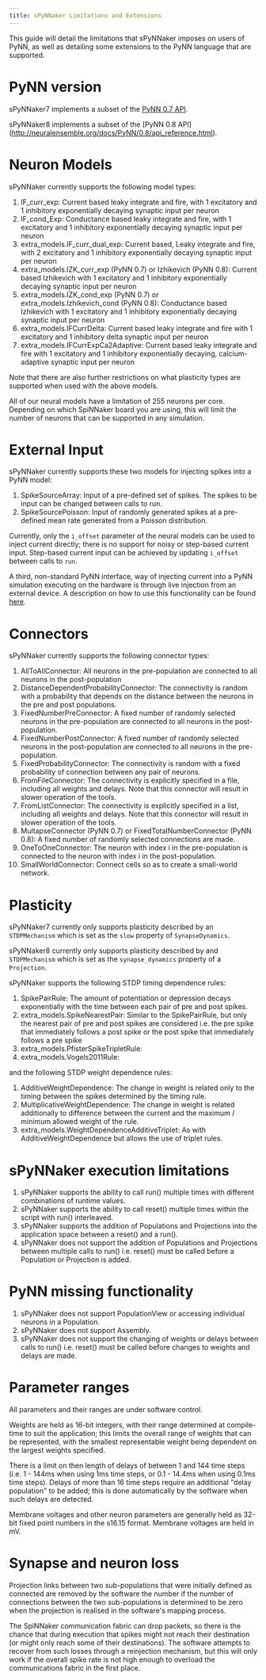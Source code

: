 ```yaml
---
title: sPyNNaker Limitations and Extensions
---
```


This guide will detail the limitations that sPyNNaker imposes on users of PyNN, as well as detailing some extensions to the PyNN language that are supported.


# PyNN version

sPyNNaker7 implements a subset of the [PyNN 0.7 API](http://neuralensemble.org/trac/PyNN/wiki/API-0.7).

sPyNNaker8 implements a subset of the [PyNN 0.8 API]
(http://neuralensemble.org/docs/PyNN/0.8/api_reference.html).


# Neuron Models

sPyNNaker currently supports the following model types:

1. IF_curr_exp: Current based leaky integrate and fire, with 1 excitatory and 1 inhibitory exponentially decaying synaptic input per neuron
1. IF_cond_Exp: Conductance based leaky integrate and fire, with 1 excitatory and 1 inhibitory exponentially decaying synaptic input per neuron
1. extra_models.IF_curr_dual_exp: Current based, Leaky integrate and fire, with 2 excitatory and 1 inhibitory exponentially decaying synaptic input per neuron
1. extra_models.IZK_curr_exp (PyNN 0.7) or Izhikevich (PyNN 0.8): Current based Izhikevich with 1 excitatory and 1 inhibitory exponentially decaying synaptic input per neuron 
1. extra_models.IZK_cond_exp (PyNN 0.7) or extra_models.Izhikevich_cond (PyNN 0.8): Conductance based Izhikevich with 1 excitatory and 1 inhibitory exponentially decaying synaptic input per neuron
1. extra_models.IFCurrDelta: Current based leaky integrate and fire with 1 excitatory and 1 inhibitory delta synaptic input per neuron
1. extra_models.IFCurrExpCa2Adaptive: Current based leaky integrate and fire with 1 excitatory and 1 inhibitory exponentially decaying, calcium-adaptive synaptic input per neuron
<!--
Commented out as doesn't work just now
1. extra_models.IfCondExpStoc: Conductance-based leaky intergate and fire with a stochastic Maass threshold.
-->

Note that there are also further restrictions on what plasticity types are supported when used with the above models.

All of our neural models have a limitation of 255 neurons per core.  Depending on which SpiNNaker board you are using, this will limit the number of neurons that can be supported in any simulation.


# External Input

sPyNNaker currently supports these two models for injecting spikes into a PyNN model:

1. SpikeSourceArray: Input of a pre-defined set of spikes.  The spikes to be input can be changed between calls to run.
1. SpikeSourcePoisson: Input of randomly generated spikes at a pre-defined mean rate generated from a Poisson distribution.

Currently, only the ```i_offset``` parameter of the neural models can be used to inject current directly; there is no support for noisy or step-based current input.  Step-based current input can be achieved by updating ```i_offset``` between calls to ```run```.

A third, non-standard PyNN interface, way of injecting current into a PyNN simulation executing on the hardware is through live injection from an external device. A description on how to use this functionality can be found [here](SimpleIO-LabManual.pdf).


# Connectors

sPyNNaker currently supports the following connector types:

1. AllToAllConnector: All neurons in the pre-population are connected to all neurons in the post-population
1. DistanceDependentProbabilityConnector: The connectivity is random with a probability that depends on the distance between the neurons in the pre and post populations.
1. FixedNumberPreConnector: A fixed number of randomly selected neurons in the pre-population are connected to all neurons in the post-population.
1. FixedNumberPostConnector: A fixed number of randomly selected neurons in the post-population are connected to all neurons in the pre-population.
1. FixedProbabilityConnector: The connectivity is random with a fixed probability of connection between any pair of neurons.
1. FromFileConnector: The connectivity is explicitly specified in a file, including all weights and delays.  Note that this connector will result in slower operation of the tools.
1. FromListConnector: The connectivity is explicitly specified in a list, including all weights and delays.  Note that this connector will result in slower operation of the tools. 
1. MultapseConnector (PyNN 0.7) or FixedTotalNumberConnector (PyNN 0.8): A fixed number of randomly selected connections are made.
1. OneToOneConnector: The neuron with index i in the pre-population is connected to the neuron with index i in the post-population.
1. SmallWorldConnector: Connect cells so as to create a small-world network.

# Plasticity

sPyNNaker7 currently only supports plasticity described by an ```STDPMechanism``` which is set as the ```slow``` property of ```SynapseDynamics```.

sPyNNaker8 currently only supports plasticity described by and ```STDPMechanism``` which is set as the ```synapse_dynamics``` property of a ```Projection```.

sPyNNaker supports the following STDP timing dependence rules:

1. SpikePairRule: The amount of potentiation or depression decays exponentially with the time between each pair of pre and post spikes. 
1. extra_models.SpikeNearestPair: Similar to the SpikePairRule, but only the nearest pair of pre and post spikes are considered i.e. the pre spike that immediately follows a post spike or the post spike that immediately follows a pre spike
1. extra_models.PfisterSpikeTripletRule: 
1. extra_models.Vogels2011Rule:

and the following STDP weight dependence rules:

1. AdditiveWeightDependence: The change in weight is related only to the timing between the spikes determined by the timing rule.
1. MultiplicativeWeightDependence: The change in weight is related additionally to difference between the current and the maximum / minimum allowed weight of the rule.
1. extra_models.WeightDependenceAdditiveTriplet: As with AdditiveWeightDependence but allows the use of triplet rules.

# sPyNNaker execution limitations

1. sPyNNaker supports the ability to call run() multiple times with different combinations of runtime values. 
1. sPyNNaker supports the ability to call reset() multiple times within the script with run() interleaved.
1. sPyNNaker supports the addition of Populations and Projections into the application space between a reset() and a run(). 
1. sPyNNaker does not support the addition of Populations and Projections between multiple calls to run() i.e. reset() must be called before a Population or Projection is added.

# PyNN missing functionality

1. sPyNNaker does not support PopulationView or accessing individual neurons in a Population.
1. sPyNNaker does not support Assembly.
1. sPyNNaker does not support the changing of weights or delays between calls to run() i.e. reset() must be called before changes to weights and delays are made.

# Parameter ranges

All parameters and their ranges are under software control.  

Weights are held as 16-bit integers, with their range determined at compile-time to suit the application; this limits the overall range of weights that can be represented, with the smallest representable weight being dependent on the largest weights specified.

There is a limit on then length of delays of between 1 and 144 time steps (i.e. 1 - 144ms when using 1ms time steps, or 0.1 - 14.4ms when using 0.1ms time steps).  Delays of more than 16 time steps require an additional "delay population" to be added; this is done automatically by the software when such delays are detected.

Membrane voltages and other neuron parameters are generally held as 32-bit fixed point numbers in the s16.15 format.  Membrane voltages are held in mV.

# Synapse and neuron loss

Projection links between two sub-populations that were initially defined as connected are removed by the software the number if the number of connections between the two sub-populations is determined to be zero when the projection is realised in
the software's mapping process.

The SpiNNaker communication fabric can drop packets, so there is the chance that during execution that spikes might not reach their destination (or might only reach some of their destinations).  The software attempts to recover from such losses through a reinjection mechanism, but this will only work if the overall spike rate is not high enough to overload the communications fabric in the first place.
